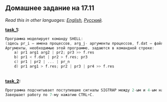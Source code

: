 ## Домашнее задание на 17.11

*Read this in other languages: [English](README.md), [Русский](README.ru.md).*

<b> [task_1](./task_1.c): </b><br>
```cpp
Программа моделирует команду SHELL: 
(здесь pr_i – имена процессов, arg_j- аргументы процессов, f.dat – файл входных данных, f.res – файл результатов).
Аргументы, необходимые этой программе, задаются в командной строке:
    a) pr1 arg1 arg2 | pr2; pr3 >> f.res
    b) pr1 < f.dat | pr2 > f.res; pr3
    c) pr1 | pr2 | ... | pr_n
    d) pr1 arg1 > f.res; pr2 | pr3 | pr4 >> f.res
```

<br> <b> [task_2](./task_2.c): </b><br>
```cpp
Программа подсчитывает поступившие сигналы SIGTRAP между 2-ым и 4-ым нажатием CTRL+C. 
Завершает работу по 7-му нажатию CTRL+C.
```
